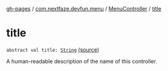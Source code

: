 [gh-pages](../../index.md) / [com.nextfaze.devfun.menu](../index.md) / [MenuController](index.md) / [title](./title.md)

# title

`abstract val title: `[`String`](https://kotlinlang.org/api/latest/jvm/stdlib/kotlin/-string/index.html) [(source)](https://github.com/NextFaze/dev-fun/tree/master/devfun-menu/src/main/java/com/nextfaze/devfun/menu/DeveloperMenu.kt#L40)

A human-readable description of the name of this controller.

